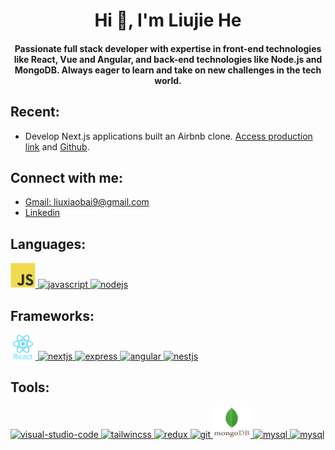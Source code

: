 
<h1 align="center">Hi 👋, I'm Liujie He</h1>
<h4 align="center">Passionate full stack developer with expertise in front-end technologies like React, Vue and Angular, and back-end technologies like Node.js and MongoDB. Always eager to learn and take on new challenges in the tech world.</h4>

<h2 align="left">Recent:</h3>
<ul>
  <li>
     Develop Next.js applications built an Airbnb clone. <a href="https://airbnb-clone-tan-five.vercel.app/">Access production link</a> and <a href="https://github.com/JieLiuRiver/airbnb_clone">Github</a>.
  </li>
</ul>


<h2 align="left">Connect with me:</h3>

<ul>
  <li>
     <a href="mailto:liuxiaobai9@gmail.com" target="blank">Gmail: liuxiaobai9@gmail.com</a>
  </li>
  <li>
    <a href="https://www.linkedin.com/in/liujie-he-421702222/" target="blank">Linkedin</a>
  </li>
</ul>

<h2 align="left">Languages:</h2>

<a href="https://developer.mozilla.org/en-US/docs/Web/JavaScript" target="_blank" rel="noreferrer"> <img src="https://raw.githubusercontent.com/devicons/devicon/master/icons/javascript/javascript-original.svg" alt="javascript" width="40" height="40"/> </a> <a href="https://www.typescriptlang.org/" target="_blank" rel="noreferrer"> <img src="https://www.svgrepo.com/show/374146/typescript-official.svg" alt="javascript" width="40" height="40"/> </a> <a href="https://nodejs.org" target="_blank" rel="noreferrer"> <img src="https://www.svgrepo.com/show/303658/nodejs-1-logo.svg" alt="nodejs" width="50" /> </a> 




<h2 align="left">Frameworks:</h2>

<a href="https://react.dev/" target="_blank" rel="noreferrer"> <img src="https://raw.githubusercontent.com/devicons/devicon/master/icons/react/react-original-wordmark.svg" alt="react" width="40" height="40"/> </a> <a href="https://nextjs.org/" target="_blank" rel="noreferrer"> <img src="https://www.svgrepo.com/show/354112/nextjs.svg" alt="nextjs" width="40" height="40"/> </a> <a href="https://reactnative.dev/" target="_blank" rel="noreferrer"> <img src="https://d33wubrfki0l68.cloudfront.net/554c3b0e09cf167f0281fda839a5433f2040b349/ecfc9/img/header_logo.svg" alt="express" width="40" height="40"/></a><a href="https://angular.io/" target="_blank" rel="noreferrer"> <img src="https://www.svgrepo.com/show/452156/angular.svg" alt="angular" width="40" height="40"/> </a><a href="https://nestjs.com/" target="_blank" rel="noreferrer"> <img src="https://www.svgrepo.com/show/354107/nestjs.svg" alt="nestjs" width="40" height="40"/> </a>



<h2 align="left">Tools:</h3>

<a href="https://code.visualstudio.com/" target="_blank" rel="noreferrer"> <img src="https://www.svgrepo.com/show/354522/visual-studio-code.svg" alt="visual-studio-code" width="40" /> </a><a href="https://tailwindcss.com/" target="_blank" rel="noreferrer"> <img src="https://www.svgrepo.com/show/354431/tailwindcss-icon.svg" alt="tailwincss" width="40" /> </a><a href="https://redux.js.org/" target="_blank" rel="noreferrer"> <img src="https://www.svgrepo.com/show/452093/redux.svg" alt="redux" width="40" /> </a>  <a href="https://git-scm.com/" target="_blank" rel="noreferrer"> <img src="https://www.vectorlogo.zone/logos/git-scm/git-scm-icon.svg" alt="git" width="40" height="40"/> </a> <a href="https://www.mongodb.com/" target="_blank" rel="noreferrer"> <img src="https://raw.githubusercontent.com/devicons/devicon/master/icons/mongodb/mongodb-original-wordmark.svg" alt="mongodb" width="60" height="50"/> </a> <a href="https://www.apollographql.com/" target="_blank" rel="noreferrer"><img src="https://static-00.iconduck.com/assets.00/apollo-icon-512x512-xs5t5onq.png" alt="mysql" width="40" /></a><a href="https://rxjs.dev/" target="_blank" rel="noreferrer"> <img src="https://rxjs.dev/assets/images/logos/logo.png" alt="mysql" width="100" /> </a>







